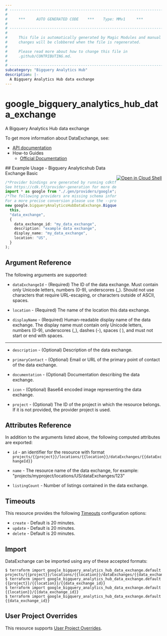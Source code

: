 ```yaml
---
# ----------------------------------------------------------------------------
#
#     ***     AUTO GENERATED CODE    ***    Type: MMv1     ***
#
# ----------------------------------------------------------------------------
#
#     This file is automatically generated by Magic Modules and manual
#     changes will be clobbered when the file is regenerated.
#
#     Please read more about how to change this file in
#     .github/CONTRIBUTING.md.
#
# ----------------------------------------------------------------------------
subcategory: "Bigquery Analytics Hub"
description: |-
  A Bigquery Analytics Hub data exchange
---
```


# google\_bigquery\_analytics\_hub\_data\_exchange

A Bigquery Analytics Hub data exchange

To get more information about DataExchange, see:

* [API documentation](https://cloud.google.com/bigquery/docs/reference/analytics-hub/rest/v1/projects.locations.dataExchanges)
* How-to Guides
  * [Official Documentation](https://cloud.google.com/bigquery/docs/analytics-hub-introduction)

<div class = "oics-button" style="float: right; margin: 0 0 -15px">
  <a href="https://console.cloud.google.com/cloudshell/open?cloudshell_git_repo=https%3A%2F%2Fgithub.com%2Fterraform-google-modules%2Fdocs-examples.git&cloudshell_working_dir=bigquery_analyticshub_data_exchange_basic&cloudshell_image=gcr.io%2Fgraphite-cloud-shell-images%2Fterraform%3Alatest&open_in_editor=main.tf&cloudshell_print=.%2Fmotd&cloudshell_tutorial=.%2Ftutorial.md" target="_blank">
    <img alt="Open in Cloud Shell" src="//gstatic.com/cloudssh/images/open-btn.svg" style="max-height: 44px; margin: 32px auto; max-width: 100%;">
  </a>
</div>
## Example Usage - Bigquery Analyticshub Data Exchange Basic

```typescript
/*Provider bindings are generated by running cdktf get.
See https://cdk.tf/provider-generation for more details.*/
import * as google from "./.gen/providers/google";
/*The following providers are missing schema information and might need manual adjustments to synthesize correctly: google.
For a more precise conversion please use the --provider flag in convert.*/
new google.bigqueryAnalyticsHubDataExchange.BigqueryAnalyticsHubDataExchange(
  this,
  "data_exchange",
  {
    data_exchange_id: "my_data_exchange",
    description: "example data exchange",
    display_name: "my_data_exchange",
    location: "US",
  }
);

```

## Argument Reference

The following arguments are supported:

*   `dataExchangeId` -
    (Required)
    The ID of the data exchange. Must contain only Unicode letters, numbers (0-9), underscores (\_). Should not use characters that require URL-escaping, or characters outside of ASCII, spaces.

*   `location` -
    (Required)
    The name of the location this data exchange.

*   `displayName` -
    (Required)
    Human-readable display name of the data exchange. The display name must contain only Unicode letters, numbers (0-9), underscores (\_), dashes (-), spaces ( ), and must not start or end with spaces.

***

*   `description` -
    (Optional)
    Description of the data exchange.

*   `primaryContact` -
    (Optional)
    Email or URL of the primary point of contact of the data exchange.

*   `documentation` -
    (Optional)
    Documentation describing the data exchange.

*   `icon` -
    (Optional)
    Base64 encoded image representing the data exchange.

*   `project` - (Optional) The ID of the project in which the resource belongs.
    If it is not provided, the provider project is used.

## Attributes Reference

In addition to the arguments listed above, the following computed attributes are exported:

*   `id` - an identifier for the resource with format `projects/{{project}}/locations/{{location}}/dataExchanges/{{dataExchangeId}}`

*   `name` -
    The resource name of the data exchange, for example:
    "projects/myproject/locations/US/dataExchanges/123"

*   `listingCount` -
    Number of listings contained in the data exchange.

## Timeouts

This resource provides the following
[Timeouts](https://developer.hashicorp.com/terraform/plugin/sdkv2/resources/retries-and-customizable-timeouts) configuration options:

* `create` - Default is 20 minutes.
* `update` - Default is 20 minutes.
* `delete` - Default is 20 minutes.

## Import

DataExchange can be imported using any of these accepted formats:

```console
$ terraform import google_bigquery_analytics_hub_data_exchange.default projects/{{project}}/locations/{{location}}/dataExchanges/{{data_exchange_id}}
$ terraform import google_bigquery_analytics_hub_data_exchange.default {{project}}/{{location}}/{{data_exchange_id}}
$ terraform import google_bigquery_analytics_hub_data_exchange.default {{location}}/{{data_exchange_id}}
$ terraform import google_bigquery_analytics_hub_data_exchange.default {{data_exchange_id}}
```

## User Project Overrides

This resource supports [User Project Overrides](https://registry.terraform.io/providers/hashicorp/google/latest/docs/guides/provider_reference#user_project_override).

